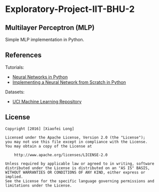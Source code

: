 # Exploratory-Project-IIT-BHU-2
## Multilayer Perceptron (MLP)
Simple MLP implementation in Python.

## References

Tutorials:
- [Neural Networks in Python](https://rolisz.ro/2013/04/18/neural-networks-in-python/)
- [Implementing a Neural Network from Scratch in Python](http://www.wildml.com/2015/09/implementing-a-neural-network-from-scratch/)

Datasets:
- [UCI Machine Learning Repository](http://archive.ics.uci.edu/ml/)


## License

    Copyright [2016] [Xiaofei Long]
    
    Licensed under the Apache License, Version 2.0 (the "License");
    you may not use this file except in compliance with the License.
    You may obtain a copy of the License at
    
        http://www.apache.org/licenses/LICENSE-2.0
    
    Unless required by applicable law or agreed to in writing, software
    distributed under the License is distributed on an "AS IS" BASIS,
    WITHOUT WARRANTIES OR CONDITIONS OF ANY KIND, either express or implied.
    See the License for the specific language governing permissions and
    limitations under the License.
